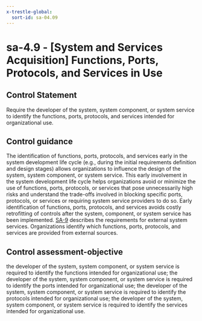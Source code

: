 ```yaml
---
x-trestle-global:
  sort-id: sa-04.09
---
```


# sa-4.9 - \[System and Services Acquisition\] Functions, Ports, Protocols, and Services in Use

## Control Statement

Require the developer of the system, system component, or system service to identify the functions, ports, protocols, and services intended for organizational use.

## Control guidance

The identification of functions, ports, protocols, and services early in the system development life cycle (e.g., during the initial requirements definition and design stages) allows organizations to influence the design of the system, system component, or system service. This early involvement in the system development life cycle helps organizations avoid or minimize the use of functions, ports, protocols, or services that pose unnecessarily high risks and understand the trade-offs involved in blocking specific ports, protocols, or services or requiring system service providers to do so. Early identification of functions, ports, protocols, and services avoids costly retrofitting of controls after the system, component, or system service has been implemented. [SA-9](#sa-9) describes the requirements for external system services. Organizations identify which functions, ports, protocols, and services are provided from external sources.

## Control assessment-objective

the developer of the system, system component, or system service is required to identify the functions intended for organizational use;
the developer of the system, system component, or system service is required to identify the ports intended for organizational use;
the developer of the system, system component, or system service is required to identify the protocols intended for organizational use;
the developer of the system, system component, or system service is required to identify the services intended for organizational use.
